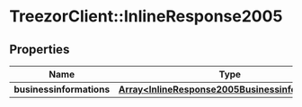 # TreezorClient::InlineResponse2005

## Properties
Name | Type | Description | Notes
------------ | ------------- | ------------- | -------------
**businessinformations** | [**Array&lt;InlineResponse2005Businessinformations&gt;**](InlineResponse2005Businessinformations.md) |  | [optional] 


